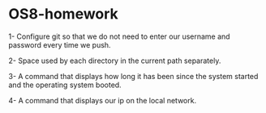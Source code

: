 # OS8-homework

1- Configure git so that we do not need to enter our username and password every time we push.

2- Space used by each directory in the current path separately.

3- A command that displays how long it has been since the system started and the operating system booted.

4- A command that displays our ip on the local network.
